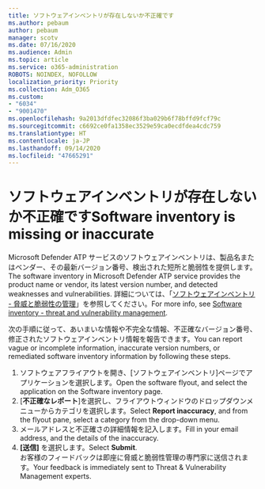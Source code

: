 ```yaml
---
title: ソフトウェアインベントリが存在しないか不正確です
ms.author: pebaum
author: pebaum
manager: scotv
ms.date: 07/16/2020
ms.audience: Admin
ms.topic: article
ms.service: o365-administration
ROBOTS: NOINDEX, NOFOLLOW
localization_priority: Priority
ms.collection: Adm_O365
ms.custom:
- "6034"
- "9001470"
ms.openlocfilehash: 9a2013dfdfec32086f3ba029b6f78bffd9fcf79c
ms.sourcegitcommit: c6692ce0fa1358ec3529e59ca0ecdfdea4cdc759
ms.translationtype: HT
ms.contentlocale: ja-JP
ms.lasthandoff: 09/14/2020
ms.locfileid: "47665291"
---
```

# <a name="software-inventory-is-missing-or-inaccurate"></a><span data-ttu-id="93682-102">ソフトウェアインベントリが存在しないか不正確です</span><span class="sxs-lookup"><span data-stu-id="93682-102">Software inventory is missing or inaccurate</span></span>

<span data-ttu-id="93682-103">Microsoft Defender ATP サービスのソフトウェアインベントリは、製品名またはベンダー、その最新バージョン番号、検出された短所と脆弱性を提供します。</span><span class="sxs-lookup"><span data-stu-id="93682-103">The software inventory in Microsoft Defender ATP service provides the product name or vendor, its latest version number, and detected weaknesses and vulnerabilities.</span></span> <span data-ttu-id="93682-104">詳細については、「[ソフトウェアインベントリ - 脅威と脆弱性の管理](https://docs.microsoft.com/windows/security/threat-protection/microsoft-defender-atp/tvm-software-inventory)」を参照してください。</span><span class="sxs-lookup"><span data-stu-id="93682-104">For more info, see [Software inventory - threat and vulnerability management](https://docs.microsoft.com/windows/security/threat-protection/microsoft-defender-atp/tvm-software-inventory).</span></span>

<span data-ttu-id="93682-105">次の手順に従って、あいまいな情報や不完全な情報、不正確なバージョン番号、修正されたソフトウェアインベントリ情報を報告できます。</span><span class="sxs-lookup"><span data-stu-id="93682-105">You can report vague or incomplete information, inaccurate version numbers, or remediated software inventory information by following these steps.</span></span>  

1. <span data-ttu-id="93682-106">ソフトウェアフライアウトを開き、[ソフトウェアインベントリ]ページでアプリケーションを選択します。</span><span class="sxs-lookup"><span data-stu-id="93682-106">Open the software flyout, and select the application on the Software inventory page.</span></span>
2. <span data-ttu-id="93682-107">[**不正確なレポート**]を選択し、フライアウトウィンドウのドロップダウンメニューからカテゴリを選択します。</span><span class="sxs-lookup"><span data-stu-id="93682-107">Select **Report inaccuracy**, and from the flyout pane, select a category from the drop-down menu.</span></span>
3. <span data-ttu-id="93682-108">メールアドレスと不正確さの詳細情報を記入します。</span><span class="sxs-lookup"><span data-stu-id="93682-108">Fill in your email address, and the details of the inaccuracy.</span></span>
4. <span data-ttu-id="93682-109">**[送信]** を選択します。</span><span class="sxs-lookup"><span data-stu-id="93682-109">Select **Submit**.</span></span></br>
    <span data-ttu-id="93682-110">お客様のフィードバックは即座に脅威と脆弱性管理の専門家に送信されます。</span><span class="sxs-lookup"><span data-stu-id="93682-110">Your feedback is immediately sent to Threat & Vulnerability Management experts.</span></span>